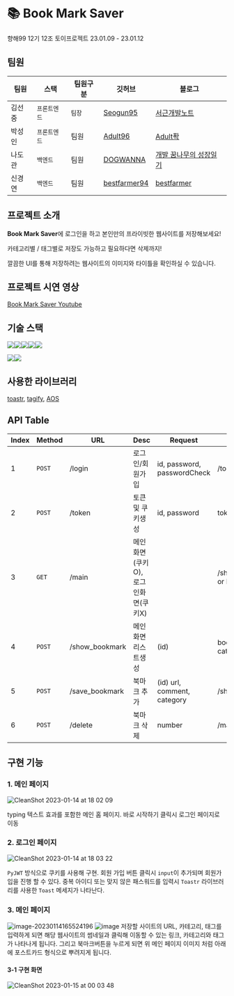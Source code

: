 # 📚 Book Mark Saver

향해99 12기 12조 토이프로젝트 23.01.09 - 23.01.12

## 팀원

| 팀원   | 스택         | 팀원구분 | 깃허브                                          | 블로그                                                   |
| ------ | ------------ | -------- | ----------------------------------------------- | -------------------------------------------------------- |
| 김선중 | `프론트엔드` | `팀장`   | [Seogun95](https://github.com/Seogun95)         | [서근개발노트](https://seons-dev.tistory.com/)         |
| 박성인 | `프론트엔드` | 팀원     | [Adult96](https://github.com/Adult96)           | [Adult퐉](https://adult.tistory.com/)                  |
| 나도관 | `백엔드`     | 팀원     | [DOGWANNA](https://github.com/DOGWANNA)         | [개발 꿈나무의 성장일기](https://9401ndk.tistory.com/) |
| 신경연 | `백엔드`     | 팀원     | [bestfarmer94](https://github.com/bestfarmer94) | [bestfarmer](https://velog.io/@bestfarmer)             |

## 프로젝트 소개

**Book Mark Saver**에 로그인을 하고 본인만의 프라이빗한 웹사이트를 저장해보세요! 

카테고리별 / 태그별로 저장도 가능하고 필요하다면 삭제까지!

 깔끔한 UI를 통해 저장하려는 웹사이트의 이미지와 타이틀을 확인하실 수 있습니다.



## 프로젝트 시연 영상

[Book Mark Saver Youtube](https://www.youtube.com/watch?v=4hvtKdHu_VM)

## 기술 스택

<img src="https://img.shields.io/badge/javascript-F7DF1E?style=for-the-badge&logo=javascript&logoColor=black"><img src="https://img.shields.io/badge/css-1572B6?style=for-the-badge&logo=css3&logoColor=white"><img src="https://img.shields.io/badge/bootstrap-7952B3?style=for-the-badge&logo=bootstrap&logoColor=white"><img src="https://img.shields.io/badge/jquery-0769AD?style=for-the-badge&logo=jquery&logoColor=white"><img src="https://img.shields.io/badge/python-3776AB?style=for-the-badge&logo=python&logoColor=white">

<img src="https://img.shields.io/badge/mongoDB-47A248?style=for-the-badge&logo=MongoDB&logoColor=white"><img src="https://img.shields.io/badge/flask-000000?style=for-the-badge&logo=flask&logoColor=white">

## 사용한 라이브러리

[toastr](https://codeseven.github.io/toastr/), [tagify](https://yaireo.github.io/tagify/), [AOS](https://michalsnik.github.io/aos/)

## API Table

| Index | Method | URL            | Desc                               | Request                     | Response                      |
| ----- | ------ | -------------- | ---------------------------------- | --------------------------- | ----------------------------- |
| 1     | `POST` | /login         | 로그인/회원가입                    | id, password, passwordCheck | /token                        |
| 2     | `POST` | /token         | 토큰 및 쿠키생성                   | id, password                | token /main                   |
| 3     | `GET`  | /main          | 메인화면(쿠키O), 로그인화면(쿠키X) |                             | /show_bookmark or login.html  |
| 4     | `POST` | /show_bookmark | 메인화면 리스트생성                | (id)                        | bookmarks_list, category_list |
| 5     | `POST` | /save_bookmark | 북마크 추가                        | (id) url, comment, category | /show_bookmark                |
| 6     | `POST` | /delete        | 북마크 삭제                        | number                      | /main                         |

## 구현 기능

### 1. 메인 페이지

![CleanShot 2023-01-14 at 18 02 09](https://user-images.githubusercontent.com/76584961/212464545-995c421b-fca8-4d5d-bd22-7469f39ad8e4.png)

typing 텍스트 효과를 포함한 메인 홈 페이지. 바로 시작하기 클릭시 로그인 페이지로 이동

### 2. 로그인 페이지

![CleanShot 2023-01-14 at 18 03 22](https://user-images.githubusercontent.com/76584961/212464563-5b43bf5a-2cd5-4dd7-a0da-d403adc58b25.png)

`PyJWT` 방식으로 쿠키를 사용해 구현. 회원 가입 버튼 클릭시 `input`이 추가되며 회원가입을 진행 할 수 있다. 중복 아이디 또는 맞지 않은 패스워드를 입력시 `Toastr` 라이브러리를 사용한 `Toast` 메세지가 나타난다.

### 3. 메인 페이지
![image-20230114165524196](https://user-images.githubusercontent.com/76584961/212464577-326adf10-0cdc-4b3a-8330-b328488ec45e.png)
![image](https://user-images.githubusercontent.com/76584961/212464618-bdca6691-c800-4527-b582-799142da9f72.png)
저장할 사이트의 URL, 카테고리, 태그를 입력하게 되면 해당 웹사이트의 썸네일과 클릭해 이동할 수 있는 링크, 카테고리와 태그가 나타나게 됩니다. 그리고 북마크버튼을 누르게 되면 위 메인 페이지 이미지 처럼 아래에 포스트카드 형식으로 뿌려지게 됩니다.
#### 3-1 구현 화면
![CleanShot 2023-01-15 at 00 03 48](https://user-images.githubusercontent.com/76584961/212478632-6c59c561-6659-4e51-85fa-83ca4b56b402.gif)

